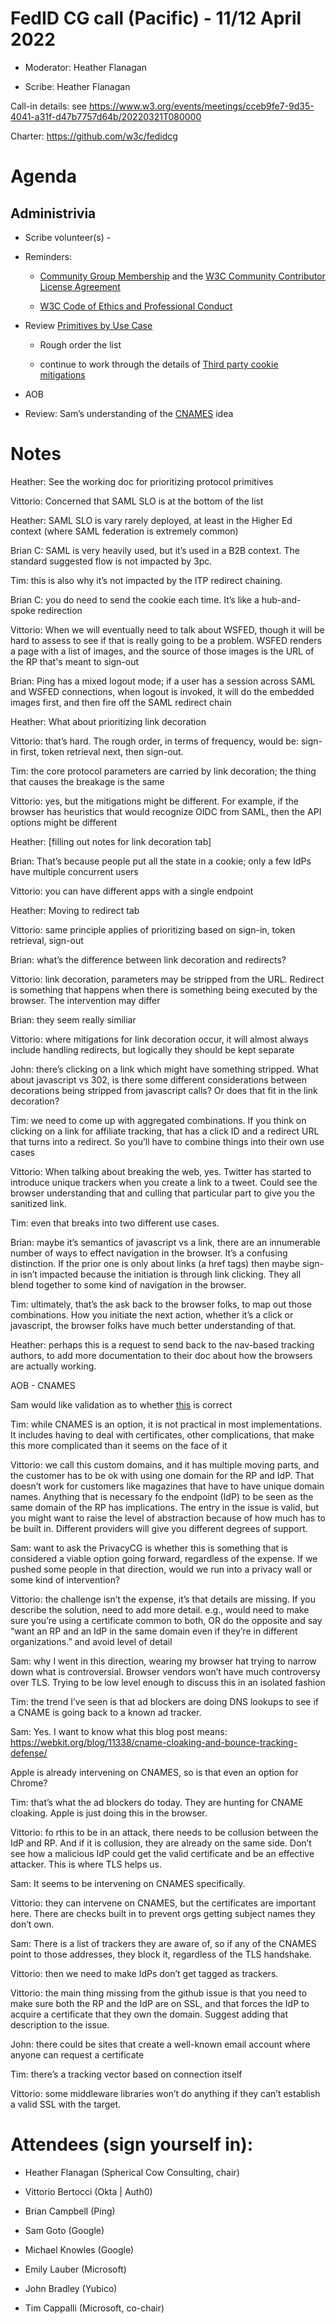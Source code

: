 # FedID CG call (Pacific) - 11/12 April 2022
-   Moderator: Heather Flanagan

-   Scribe: Heather Flanagan

Call-in details: see
https://www.w3.org/events/meetings/cceb9fe7-9d35-4041-a31f-d47b7757d64b/20220321T080000

Charter:
[<u>https://github.com/w3c/fedidcg</u>](https://github.com/w3c/fedidcg)

Agenda
======

Administrivia
-------------

-   Scribe volunteer(s) - 

-   Reminders:

    -   [<u>Community Group Membership</u>](https://www.w3.org/community/fed-id/) and the [<u>W3C Community Contributor License Agreement</u>](https://www.w3.org/community/about/agreements/cla/)

    -   [<u>W3C Code of Ethics and Professional Conduct</u>](https://www.w3.org/Consortium/cepc/)

<!-- -->

-   Review [<u>Primitives by Use Case</u>](https://github.com/fedidcg/use-case-library/wiki/Primitives-by-Use-Case)

    -   Rough order the list

    -   continue to work through the details of [<u>Third party cookie mitigations</u>](https://github.com/fedidcg/use-case-library/wiki/Third-party-cookie-mitigations)

-   AOB

-   Review: Sam’s understanding of the [<u>CNAMES</u>](https://github.com/privacycg/meetings/issues/17) idea

Notes
=====

Heather: See the working doc for prioritizing protocol primitives

Vittorio: Concerned that SAML SLO is at the bottom of the list

Heather: SAML SLO is vary rarely deployed, at least in the Higher Ed
context (where SAML federation is extremely common)

Brian C: SAML is very heavily used, but it’s used in a B2B context. The
standard suggested flow is not impacted by 3pc.

Tim: this is also why it’s not impacted by the ITP redirect chaining.

Brian C: you do need to send the cookie each time. It’s like a
hub-and-spoke redirection

Vittorio: When we will eventually need to talk about WSFED, though it
will be hard to assess to see if that is really going to be a problem.
WSFED renders a page with a list of images, and the source of those
images is the URL of the RP that's meant to sign-out

Brian: Ping has a mixed logout mode; if a user has a session across SAML
and WSFED connections, when logout is invoked, it will do the embedded
images first, and then fire off the SAML redirect chain

Heather: What about prioritizing link decoration

Vittorio: that’s hard. The rough order, in terms of frequency, would be:
sign-in first, token retrieval next, then sign-out.

Tim: the core protocol parameters are carried by link decoration; the
thing that causes the breakage is the same

Vittorio: yes, but the mitigations might be different. For example, if
the browser has heuristics that would recognize OIDC from SAML, then the
API options might be different

Heather: \[filling out notes for link decoration tab\]

Brian: That’s because people put all the state in a cookie; only a few
IdPs have multiple concurrent users

Vittorio: you can have different apps with a single endpoint

Heather: Moving to redirect tab

Vittorio: same principle applies of prioritizing based on sign-in, token
retrieval, sign-out

Brian: what’s the difference between link decoration and redirects?

Vittorio: link decoration, parameters may be stripped from the URL.
Redirect is something that happens when there is something being
executed by the browser. The intervention may differ

Brian: they seem really similiar

Vittorio: where mitigations for link decoration occur, it will almost
always include handling redirects, but logically they should be kept
separate

John: there’s clicking on a link which might have something stripped.
What about javascript vs 302, is there some different considerations
between decorations being stripped from javascript calls? Or does that
fit in the link decoration?

Tim: we need to come up with aggregated combinations. If you think on
clicking on a link for affiliate tracking, that has a click ID and a
redirect URL that turns into a redirect. So you’ll have to combine
things into their own use cases

Vittorio: When talking about breaking the web, yes. Twitter has started
to introduce unique trackers when you create a link to a tweet. Could
see the browser understanding that and culling that particular part to
give you the sanitized link.

Tim: even that breaks into two different use cases.

Brian: maybe it’s semantics of javascript vs a link, there are an
innumerable number of ways to effect navigation in the browser. It’s a
confusing distinction. If the prior one is only about links (a href
tags) then maybe sign-in isn’t impacted because the initiation is
through link clicking. They all blend together to some kind of
navigation in the browser.

Tim: ultimately, that’s the ask back to the browser folks, to map out
those combinations. How you initiate the next action, whether it’s a
click or javascript, the browser folks have much better understanding of
that.

Heather: perhaps this is a request to send back to the nav-based
tracking authors, to add more documentation to their doc about how the
browsers are actually working.

AOB - CNAMES

Sam would like validation as to whether
[<u>this</u>](https://github.com/privacycg/meetings/issues/17) is
correct

Tim: while CNAMES is an option, it is not practical in most
implementations. It includes having to deal with certificates, other
complications, that make this more complicated than it seems on the face
of it

Vittorio: we call this custom domains, and it has multiple moving parts,
and the customer has to be ok with using one domain for the RP and IdP.
That doesn’t work for customers like magazines that have to have unique
domain names. Anything that is necessary fo the endpoint (IdP) to be
seen as the same domain of the RP has implications. The entry in the
issue is valid, but you might want to raise the level of abstraction
because of how much has to be built in. Different providers will give
you different degrees of support.

Sam: want to ask the PrivacyCG is whether this is something that is
considered a viable option going forward, regardless of the expense. If
we pushed some people in that direction, would we run into a privacy
wall or some kind of intervention?

Vittorio: the challenge isn’t the expense, it’s that details are
missing. If you describe the solution, need to add more detail. e.g.,
would need to make sure you’re using a certificate common to both, OR do
the opposite and say “want an RP and an IdP in the same domain even if
they’re in different organizations.” and avoid level of detail

Sam: why I went in this direction, wearing my browser hat trying to
narrow down what is controversial. Browser vendors won’t have much
controversy over TLS. Trying to be low level enough to discuss this in
an isolated fashion

Tim: the trend I’ve seen is that ad blockers are doing DNS lookups to
see if a CNAME is going back to a known ad tracker.

Sam: Yes. I want to know what this blog post means:
[<u>https://webkit.org/blog/11338/cname-cloaking-and-bounce-tracking-defense/</u>](https://webkit.org/blog/11338/cname-cloaking-and-bounce-tracking-defense/)

Apple is already intervening on CNAMES, so is that even an option for
Chrome?

Tim: that’s what the ad blockers do today. They are hunting for CNAME
cloaking. Apple is just doing this in the browser.

Vittorio: fo rthis to be in an attack, there needs to be collusion
between the IdP and RP. And if it is collusion, they are already on the
same side. Don’t see how a malicious IdP could get the valid certificate
and be an effective attacker. This is where TLS helps us.

Sam: It seems to be intervening on CNAMES specifically.

Vittorio: they can intervene on CNAMES, but the certificates are
important here. There are checks built in to prevent orgs getting
subject names they don’t own.

Sam: There is a list of trackers they are aware of, so if any of the
CNAMES point to those addresses, they block it, regardless of the TLS
handshake.

Vittorio: then we need to make IdPs don’t get tagged as trackers.

Vittorio: the main thing missing from the github issue is that you need
to make sure both the RP and the IdP are on SSL, and that forces the IdP
to acquire a certificate that they own the domain. Suggest adding that
description to the issue.

John: there could be sites that create a well-known email account where
anyone can request a certificate

Tim: there’s a tracking vector based on connection itself

Vittorio: some middleware libraries won’t do anything if they can’t
establish a valid SSL with the target.



Attendees (sign yourself in):
=============================

-   Heather Flanagan (Spherical Cow Consulting, chair)

-   Vittorio Bertocci (Okta \| Auth0)

-   Brian Campbell (Ping)

-   Sam Goto (Google)

-   Michael Knowles (Google)

-   Emily Lauber (Microsoft)

-   John Bradley (Yubico)

-   Tim Cappalli (Microsoft, co-chair)
